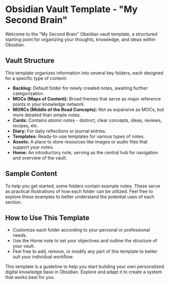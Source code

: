 # Obsidian Vault Template - "My Second Brain"

Welcome to the "My Second Brain" Obsidian vault template, a structured starting point for organizing your thoughts, knowledge, and ideas within Obsidian.

## Vault Structure

This template organizes information into several key folders, each designed for a specific type of content:

- **Backlog:** Default folder for newly created notes, awaiting further categorization.
- **MOCs (Maps of Content):** Broad themes that serve as major reference points in your knowledge network.
- **MORCs (Middle of the Road Concepts):** Not as expansive as MOCs, but more detailed than simple notes.
- **Cards:** Contains atomic notes - distinct, clear concepts, ideas, reviews, recipes, etc.
- **Diary:** For daily reflections or journal entries.
- **Templates:** Ready-to-use templates for various types of notes.
- **Assets:** A place to store resources like images or audio files that support your notes.
- **Home:** An introductory note, serving as the central hub for navigation and overview of the vault.

## Sample Content

To help you get started, some folders contain example notes. These serve as practical illustrations of how each folder can be utilized. Feel free to explore these examples to better understand the potential uses of each section.

## How to Use This Template

- Customize each folder according to your personal or professional needs.
- Use the Home note to set your objectives and outline the structure of your vault.
- Feel free to add, remove, or modify any part of this template to better suit your individual workflow.

This template is a guideline to help you start building your own personalized digital knowledge base in Obsidian. Explore and adapt it to create a system that works best for you.